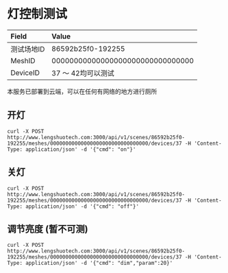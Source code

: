 # 灯控制测试
| Field      | Value                            |
| :--------- | :------------------------------- |
| 测试场地ID | 86592b25f0-192255                |
| MeshID     | 00000000000000000000000000000000 |
| DeviceID   | 37 ～ 42均可以测试               |

本服务已部署到云端，可以在任何有网络的地方进行厕所

## 开灯

```
curl -X POST http://www.lengshuotech.com:3000/api/v1/scenes/86592b25f0-192255/meshes/00000000000000000000000000000000/devices/37 -H 'Content-Type: application/json' -d '{"cmd": "on"}'
```


## 关灯
```
curl -X POST http://www.lengshuotech.com:3000/api/v1/scenes/86592b25f0-192255/meshes/00000000000000000000000000000000/devices/37 -H 'Content-Type: application/json' -d '{"cmd": "off"}'
```

## 调节亮度 (暂不可测)
```
curl -X POST http://www.lengshuotech.com:3000/api/v1/scenes/86592b25f0-192255/meshes/00000000000000000000000000000000/devices/37 -H 'Content-Type: application/json' -d '{"cmd": "dim","param":20}'
```

